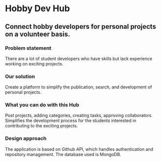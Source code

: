 # Hobby Dev Hub
## Connect hobby developers for personal projects on a volunteer basis.

### Problem statement
There are a lot of student developers who have skills but lack experience working on exciting projects.
### Our solution
Create a platform to simplify the publication, search, and development of personal projects. 
### What you can do with this Hub
Post projects, adding categories, creating tasks, approving collaborators. Simplifies the development process for the students interested in contributing to the exciting projects.
### Design approach
The application is based on Github API, which handles authentication and repository management. The database used is MongoDB.
